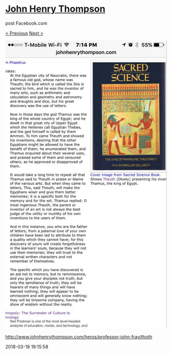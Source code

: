 # [John Henry Thompson](../README.md)
post Facebook.com

[< Previous](2018-07-29-1.md) [Next >](2018-03-06-1.md)

[![](../media/2018-03-18/Timeline-Photos-http-www-johnhenrythompson-com-heros-professor-j.jpg)](../README.md)

http://www.johnhenrythompson.com/heros/professor-john-fray/thoth

2018-03-18 19:15:58